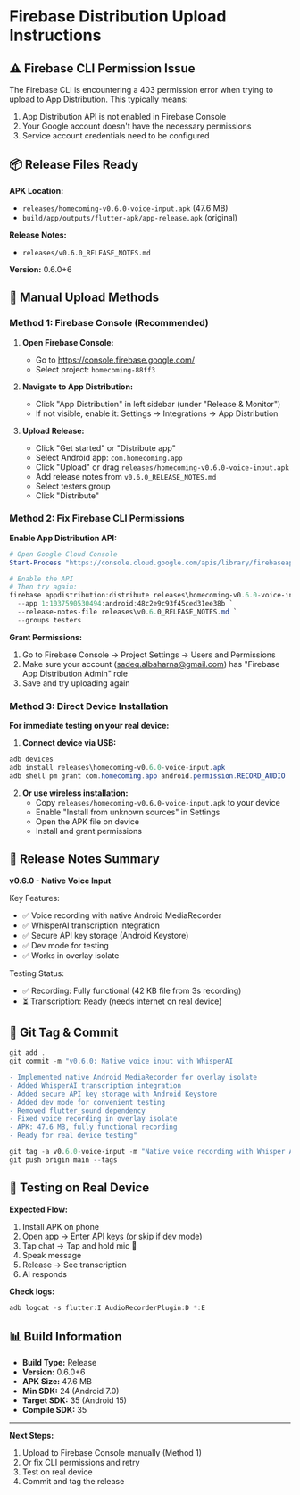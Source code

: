 # Firebase Distribution Upload Instructions

## ⚠️ Firebase CLI Permission Issue

The Firebase CLI is encountering a 403 permission error when trying to upload to App Distribution. This typically means:

1. App Distribution API is not enabled in Firebase Console
2. Your Google account doesn't have the necessary permissions
3. Service account credentials need to be configured

## 📦 Release Files Ready

**APK Location:**
- `releases/homecoming-v0.6.0-voice-input.apk` (47.6 MB)
- `build/app/outputs/flutter-apk/app-release.apk` (original)

**Release Notes:**
- `releases/v0.6.0_RELEASE_NOTES.md`

**Version:** 0.6.0+6

## 🔧 Manual Upload Methods

### Method 1: Firebase Console (Recommended)

1. **Open Firebase Console:**
   - Go to https://console.firebase.google.com/
   - Select project: `homecoming-88ff3`

2. **Navigate to App Distribution:**
   - Click "App Distribution" in left sidebar (under "Release & Monitor")
   - If not visible, enable it: Settings → Integrations → App Distribution

3. **Upload Release:**
   - Click "Get started" or "Distribute app"
   - Select Android app: `com.homecoming.app`
   - Click "Upload" or drag `releases/homecoming-v0.6.0-voice-input.apk`
   - Add release notes from `v0.6.0_RELEASE_NOTES.md`
   - Select testers group
   - Click "Distribute"

### Method 2: Fix Firebase CLI Permissions

**Enable App Distribution API:**
```powershell
# Open Google Cloud Console
Start-Process "https://console.cloud.google.com/apis/library/firebaseappdistribution.googleapis.com?project=homecoming-88ff3"

# Enable the API
# Then try again:
firebase appdistribution:distribute releases\homecoming-v0.6.0-voice-input.apk `
  --app 1:1037590530494:android:48c2e9c93f45ced31ee38b `
  --release-notes-file releases\v0.6.0_RELEASE_NOTES.md `
  --groups testers
```

**Grant Permissions:**
1. Go to Firebase Console → Project Settings → Users and Permissions
2. Make sure your account (sadeq.albaharna@gmail.com) has "Firebase App Distribution Admin" role
3. Save and try uploading again

### Method 3: Direct Device Installation

**For immediate testing on your real device:**

1. **Connect device via USB:**
```powershell
adb devices
adb install releases\homecoming-v0.6.0-voice-input.apk
adb shell pm grant com.homecoming.app android.permission.RECORD_AUDIO
```

2. **Or use wireless installation:**
   - Copy `releases/homecoming-v0.6.0-voice-input.apk` to your device
   - Enable "Install from unknown sources" in Settings
   - Open the APK file on device
   - Install and grant permissions

## 📝 Release Notes Summary

**v0.6.0 - Native Voice Input**

Key Features:
- ✅ Voice recording with native Android MediaRecorder
- ✅ WhisperAI transcription integration
- ✅ Secure API key storage (Android Keystore)
- ✅ Dev mode for testing
- ✅ Works in overlay isolate

Testing Status:
- ✅ Recording: Fully functional (42 KB file from 3s recording)
- ⏳ Transcription: Ready (needs internet on real device)

## 🎯 Git Tag & Commit

```powershell
git add .
git commit -m "v0.6.0: Native voice input with WhisperAI

- Implemented native Android MediaRecorder for overlay isolate
- Added WhisperAI transcription integration
- Added secure API key storage with Android Keystore
- Added dev mode for convenient testing
- Removed flutter_sound dependency
- Fixed voice recording in overlay isolate
- APK: 47.6 MB, fully functional recording
- Ready for real device testing"

git tag -a v0.6.0-voice-input -m "Native voice recording with Whisper AI"
git push origin main --tags
```

## 🚀 Testing on Real Device

**Expected Flow:**
1. Install APK on phone
2. Open app → Enter API keys (or skip if dev mode)
3. Tap chat → Tap and hold mic 🎤
4. Speak message
5. Release → See transcription
6. AI responds

**Check logs:**
```powershell
adb logcat -s flutter:I AudioRecorderPlugin:D *:E
```

## 📊 Build Information

- **Build Type:** Release
- **Version:** 0.6.0+6
- **APK Size:** 47.6 MB
- **Min SDK:** 24 (Android 7.0)
- **Target SDK:** 35 (Android 15)
- **Compile SDK:** 35

---

**Next Steps:**
1. Upload to Firebase Console manually (Method 1)
2. Or fix CLI permissions and retry
3. Test on real device
4. Commit and tag the release
